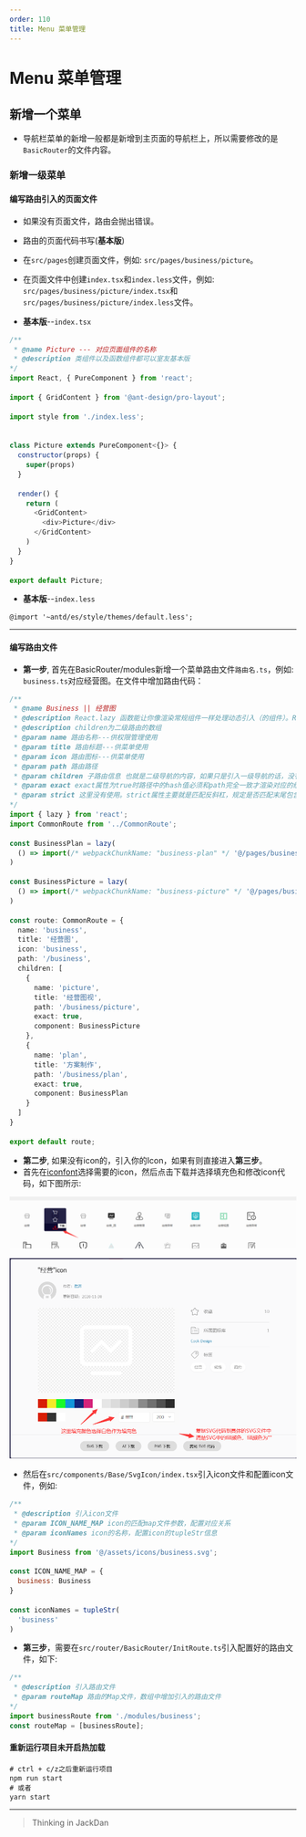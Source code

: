 ```yaml
---
order: 110
title: Menu 菜单管理
---
```


# Menu 菜单管理

## 新增一个菜单

- 导航栏菜单的新增一般都是新增到主页面的导航栏上，所以需要修改的是`BasicRouter`的文件内容。

### 新增一级菜单

#### 编写路由引入的页面文件
- 如果没有页面文件，路由会抛出错误。
- 路由的页面代码书写(**基本版**)
- 在`src/pages`创建页面文件，例如: `src/pages/business/picture`。
- 在页面文件中创建`index.tsx`和`index.less`文件，例如: `src/pages/business/picture/index.tsx`和`src/pages/business/picture/index.less`文件。

- **基本版**--`index.tsx`

```javascript
/**
 * @name Picture --- 对应页面组件的名称
 * @description 类组件以及函数组件都可以室友基本版
*/
import React, { PureComponent } from 'react';

import { GridContent } from '@ant-design/pro-layout';

import style from './index.less';


class Picture extends PureComponent<{}> {
  constructor(props) {
    super(props)
  }

  render() {
    return (
      <GridContent>
        <div>Picture</div>
      </GridContent>
    )
  }
}

export default Picture;
```

- **基本版**--`index.less`

```less
@import '~antd/es/style/themes/default.less';
```

------

#### 编写路由文件
- **第一步**, 首先在BasicRouter/modules新增一个菜单路由文件`路由名.ts`，例如: `business.ts`对应经营图。在文件中增加路由代码：

```typescript
/**
 * @name Business || 经营图
 * @description React.lazy 函数能让你像渲染常规组件一样处理动态引入（的组件）。React.lazy 和 Suspense 技术还不支持服务端渲染。
 * @description children为二级路由的数组
 * @param name 路由名称---供权限管理使用
 * @param title 路由标题---供菜单使用
 * @param icon 路由图标---供菜单使用
 * @param path 路由路径
 * @param children 子路由信息 也就是二级导航的内容，如果只是引入一级导航的话，没有children字段，而是直接接component内容，可以参照`dashboard.ts`进行配置
 * @param exact exact属性为true时路径中的hash值必须和path完全一致才渲染对应的组件，如果为false则'/'也可以匹配'/xxx';（如果strict属性为false，则末尾是否包含反斜杠结尾不影响匹配结果）
 * @param strict 这里没有使用。strict属性主要就是匹配反斜杠，规定是否匹配末尾包含反斜杠的路径，如果strict为true，则如果path中不包含反斜杠结尾，则他也不能匹配包含反斜杠结尾的路径，这个需要和exact结合使用
*/
import { lazy } from 'react';
import CommonRoute from '../CommonRoute';

const BusinessPlan = lazy(
  () => import(/* webpackChunkName: "business-plan" */ '@/pages/business/plan')
)

const BusinessPicture = lazy(
  () => import(/* webpackChunkName: "business-picture" */ '@/pages/business/picture')
)

const route: CommonRoute = {
  name: 'business',
  title: '经营图',
  icon: 'business',
  path: '/business',
  children: [
    {
      name: 'picture',
      title: '经营图视',
      path: '/business/picture',
      exact: true,
      component: BusinessPicture
    },
    {
      name: 'plan',
      title: '方案制作',
      path: '/business/plan',
      exact: true,
      component: BusinessPlan
    }
  ]
}

export default route;
```

- **第二步**, 如果没有icon的，引入你的Icon，如果有则直接进入**第三步**。
- 首先在[iconfont](https://www.iconfont.cn/)选择需要的icon，然后点击下载并选择填充色和修改icon代码，如下图所示:

![download-icon](./images/download-icon.png)

![copy-icon](./images/copy-icon.png)


- 然后在`src/components/Base/SvgIcon/index.tsx`引入icon文件和配置icon文件，例如:

```javascript
/**
 * @description 引入icon文件
 * @param ICON_NAME_MAP icon的匹配map文件参数，配置对应关系
 * @param iconNames icon的名称，配置icon的tupleStr信息
*/
import Business from '@/assets/icons/business.svg';

const ICON_NAME_MAP = {
  business: Business
}

const iconNames = tupleStr(
  'business'
)
```

- **第三步**，需要在`src/router/BasicRouter/InitRoute.ts`引入配置好的路由文件，如下:

```javascript
/**
 * @description 引入路由文件
 * @param routeMap 路由的Map文件，数组中增加引入的路由文件
*/
import businessRoute from './modules/business';
const routeMap = [businessRoute];
```

#### 重新运行项目未开启热加载

```shell
# ctrl + c/z之后重新运行项目
npm run start
# 或者
yarn start
```

------

> Thinking in JackDan
